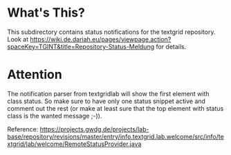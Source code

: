 # What's This?

This subdirectory contains status notifications for the textgrid repository. Look at 
https://wiki.de.dariah.eu/pages/viewpage.action?spaceKey=TGINT&title=Repository-Status-Meldung
for details.

# Attention

The notification parser from textgridlab will show the first element with class status. So make sure to have only one status snippet active and comment out the rest (or make at least sure that the top element with status class is the wanted message ;-)).

Reference:
<https://projects.gwdg.de/projects/lab-base/repository/revisions/master/entry/info.textgrid.lab.welcome/src/info/textgrid/lab/welcome/RemoteStatusProvider.java>
